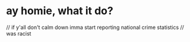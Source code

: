 # ay homie, what it do?
// if y'all don't calm down imma start reporting national crime statistics
// was racist
